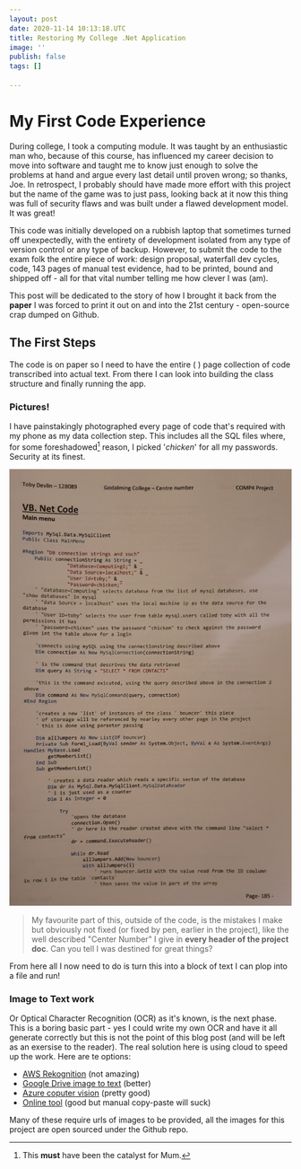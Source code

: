 ```yaml
---
layout: post
date: 2020-11-14 10:13:18.UTC
title: Restoring My College .Net Application
image: ''
publish: false
tags: []

---
```

# My First Code Experience

During college, I took a computing module. It was taught by an enthusiastic man who, because of this course, has influenced my career decision to move into software and taught me to know just enough to solve the problems at hand and argue every last detail until proven wrong; so thanks, Joe. In retrospect, I probably should have made more effort with this project but the name of the game was to just pass, looking back at it now this thing was full of security flaws and was built under a flawed development model. It was great!

This code was initially developed on a rubbish laptop that sometimes turned off unexpectedly, with the entirety of development isolated from any type of version control or any type of backup. However, to submit the code to the exam folk the entire piece of work: design proposal, waterfall dev cycles, code, 143 pages of manual test evidence, had to be printed, bound and shipped off - all for that vital number telling me how clever I was (am).

This post will be dedicated to the story of how I brought it back from the **paper** I was forced to print it out on and into the 21st century - open-source crap dumped on Github.

## The First Steps

The code is on paper so I need to have the entire (  ) page collection of code transcribed into actual text. From there I can look into building the class structure and finally running the app.

### Pictures!

I have painstakingly photographed every page of code that's required with my phone as my data collection step. This includes all the SQL files where, for some foreshadowed[^1] reason, I picked '_chicken_' for all my passwords. Security at its finest.

![](content/img/netlifyCMS/20201111_200202-2.jpg)

> My favourite part of this, outside of the code, is the mistakes I make but obviously not fixed (or fixed by pen, earlier in the project), like the well described "Center Number" I give in **every header of the project doc**. Can you tell I was destined for great things?

From here all I now need to do is turn this into a block of text I can plop into a file and run!

### Image to Text work

Or Optical Character Recognition (OCR) as it's known, is the next phase. This is a boring basic part - yes I could write my own OCR and have it all generate correctly but this is not the point of this blog post (and will be left as an exersise to the reader). The real solution here is using cloud to speed up the work. Here are te options:
 
 - [AWS Rekognition](https://aws.amazon.com/rekognition/) (not amazing) 
 - [Google Drive image to text](https://support.google.com/drive/answer/176692?co=GENIE.Platform%3DDesktop&hl=en) (better)
 - [Azure coputer vision](https://azure.microsoft.com/en-gb/services/cognitive-services/computer-vision/) (pretty good)
 - [Online tool](https://www.onlineocr.net/) (good but manual copy-paste will suck)
 
Many of these require urls of images to be provided, all the images for this project are open sourced under the Github repo. 


[^1]: This **must** have been the catalyst for Mum.